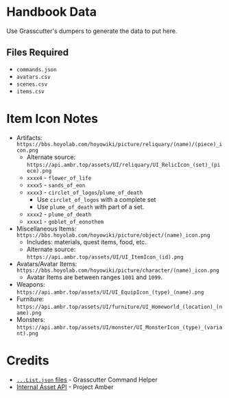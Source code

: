 # Handbook Data
Use Grasscutter's dumpers to generate the data to put here.

## Files Required
- `commands.json`
- `avatars.csv`
- `scenes.csv`
- `items.csv`

# Item Icon Notes
- Artifacts: `https://bbs.hoyolab.com/hoyowiki/picture/reliquary/(name)/(piece)_icon.png`
  - Alternate source: `https://api.ambr.top/assets/UI/reliquary/UI_RelicIcon_(set)_(piece).png`
  - `xxxx4` - `flower_of_life`
  - `xxxx5` - `sands_of_eon`
  - `xxxx3` - `circlet_of_logos`/`plume_of_death`
    - Use `circlet_of_logos` with a complete set
    - Use `plume_of_death` with part of a set.
  - `xxxx2` - `plume_of_death`
  - `xxxx1` - `goblet_of_eonothem`
- Miscellaneous Items: `https://bbs.hoyolab.com/hoyowiki/picture/object/(name)_icon.png`
  - Includes: materials, quest items, food, etc.
  - Alternate source: `https://api.ambr.top/assets/UI/UI_ItemIcon_(id).png`
- Avatars/Avatar Items: `https://bbs.hoyolab.com/hoyowiki/picture/character/(name)_icon.png`
  - Avatar Items are between ranges `1001` and `1099`.
- Weapons: `https://api.ambr.top/assets/UI/UI_EquipIcon_(type)_(name).png`
- Furniture: `https://api.ambr.top/assets/UI/furniture/UI_Homeworld_(location)_(name).png`
- Monsters: `https://api.ambr.top/assets/UI/monster/UI_MonsterIcon_(type)_(variant).png`

# Credits
- [`...List.json` files](https://raw.githubusercontent.com/Dituon/grasscutter-command-helper/main/data/en-US) - Grasscutter Command Helper
- [Internal Asset API](https://ambr.top) - Project Amber
